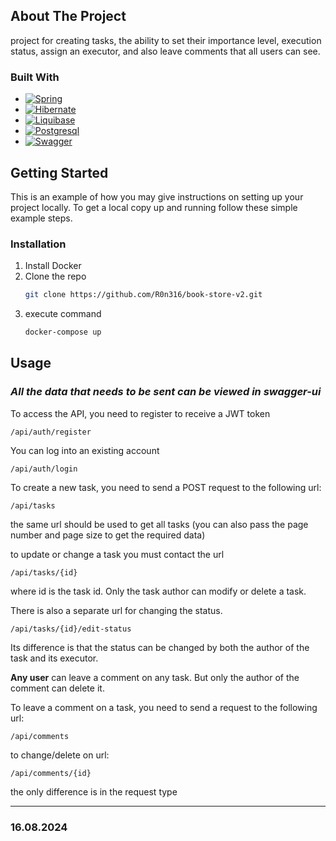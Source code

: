 <!-- ABOUT THE PROJECT -->
## About The Project

project for creating tasks, the ability to set their importance level, execution status, assign an executor, and also leave comments that all users can see.


### Built With


* [![Spring][Spring]][Spring-url]
* [![Hibernate][Hibernate]][Hibernate-url]
* [![Liquibase][Liquibase]][Liquibase-url]
* [![Postgresql][Postgresql]][Postgresql-url]
* [![Swagger][Swagger]][Swagger-url]




<!-- GETTING STARTED -->
## Getting Started

This is an example of how you may give instructions on setting up your project locally.
To get a local copy up and running follow these simple example steps.

### Installation

1. Install Docker
2. Clone the repo
   ```sh
   git clone https://github.com/R0n316/book-store-v2.git
   ```
3. execute command
   ```sh
   docker-compose up
   ```


<!-- USAGE EXAMPLES -->
## Usage
### _All the data that needs to be sent can be viewed in swagger-ui_

To access the API, you need to register to receive a JWT token
```http request
/api/auth/register
```
You can log into an existing account
```http request
/api/auth/login
```
To create a new task, you need to send a POST request to the following url:
```http request
/api/tasks
```
the same url should be used to get all tasks (you can also pass the page number and page size to get the required data)

to update or change a task you must contact the url
```http request
/api/tasks/{id}
```

where id is the task id. Only the task author can modify or delete a task.

There is also a separate url for changing the status.
```http request
/api/tasks/{id}/edit-status
```

Its difference is that the status can be changed by both the author of the task and its executor.

__Any user__ can leave a comment on any task. But only the author of the comment can delete it.

To leave a comment on a task, you need to send a request to the following url:
```http request
/api/comments
```

to change/delete on url:
```http request
/api/comments/{id}
```

the only difference is in the request type


<!-- MARKDOWN LINKS & IMAGES -->
<!-- https://www.markdownguide.org/basic-syntax/#reference-style-links -->

[Spring]: https://camo.githubusercontent.com/621ad45e5af2fa8ce30932b8e9a5c6561ec0b3180845ec409a932da8bb5e09f6/68747470733a2f2f696d672e736869656c64732e696f2f7374617469632f76313f7374796c653d666f722d7468652d6261646765266d6573736167653d537072696e6726636f6c6f723d364442333346266c6f676f3d537072696e67266c6f676f436f6c6f723d464646464646266c6162656c3d
[Spring-url]: https://spring.io/projects/spring-framework
[Hibernate]: https://camo.githubusercontent.com/06b0c4daa865c184fbaccc029d1cd443dac10e534d6715dd1b51c2463a30210b/68747470733a2f2f696d672e736869656c64732e696f2f7374617469632f76313f7374796c653d666f722d7468652d6261646765266d6573736167653d48696265726e61746526636f6c6f723d353936363643266c6f676f3d48696265726e617465266c6f676f436f6c6f723d464646464646266c6162656c3d
[Hibernate-url]: https://hibernate.org/
[Liquibase]: https://camo.githubusercontent.com/69f28a75c3e7afd63269bd7e775cfea378001cd4aaa612844ad2234d6c17a5a6/68747470733a2f2f696d672e736869656c64732e696f2f7374617469632f76313f7374796c653d666f722d7468652d6261646765266d6573736167653d4c697175696261736526636f6c6f723d323936324646266c6f676f3d4c6971756962617365266c6f676f436f6c6f723d464646464646266c6162656c3d
[Liquibase-url]: https://www.liquibase.com/
[Postgresql]: https://img.shields.io/static/v1?style=for-the-badge&message=PostgreSQL&color=4169E1&logo=PostgreSQL&logoColor=FFFFFF&label=
[Postgresql-url]: https://www.postgresql.org/
[Swagger]: https://img.shields.io/static/v1?style=for-the-badge&message=Swagger&color=222222&logo=Swagger&logoColor=85EA2D&label=
[Swagger-url]: https://swagger.io/

---
### 16.08.2024